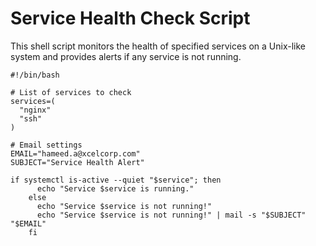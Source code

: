 # Service Health Check Script

This shell script monitors the health of specified services on a Unix-like system and provides alerts if any service is not running.
```
#!/bin/bash

# List of services to check
services=(
  "nginx"
  "ssh"
)

# Email settings
EMAIL="hameed.a@xcelcorp.com"
SUBJECT="Service Health Alert"

if systemctl is-active --quiet "$service"; then
      echo "Service $service is running."
    else
      echo "Service $service is not running!"
      echo "Service $service is not running!" | mail -s "$SUBJECT" "$EMAIL"
    fi
```
